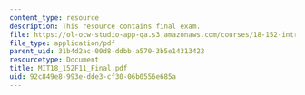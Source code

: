 ```yaml
---
content_type: resource
description: This resource contains final exam.
file: https://ol-ocw-studio-app-qa.s3.amazonaws.com/courses/18-152-introduction-to-partial-differential-equations-fall-2011/92c849e8993edde3cf3006b0556e685a_MIT18_152F11_Final.pdf
file_type: application/pdf
parent_uid: 31b4d2ac-00d8-ddbb-a570-3b5e14313422
resourcetype: Document
title: MIT18_152F11_Final.pdf
uid: 92c849e8-993e-dde3-cf30-06b0556e685a
---
```

